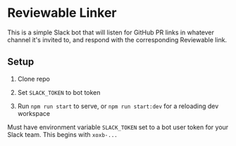 # Reviewable Linker

This is a simple Slack bot that will listen for GitHub PR links in whatever channel it's invited to, and respond with the corresponding Reviewable link.

## Setup

1. Clone repo

2. Set `SLACK_TOKEN` to bot token

3. Run `npm run start` to serve, or `npm run start:dev` for a reloading dev workspace

Must have environment variable `SLACK_TOKEN` set to a bot user token for your Slack team. This begins with `xoxb-...`